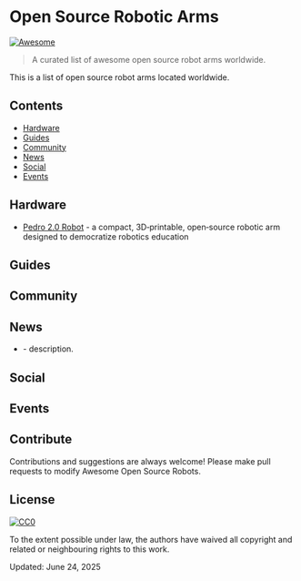 # Open Source Robotic Arms

[![Awesome](https://awesome.re/badge.svg)](https://awesome.re)

> A curated list of awesome open source robot arms worldwide.

This is a list of open source robot arms located worldwide. 


## Contents

- [Hardware](#hardware)
- [Guides](#guides)
- [Community](#community)
- [News](#news)
- [Social](#social)
- [Events](#events)

## Hardware

* [Pedro 2.0 Robot](https://www.hackster.io/almtzr/pedro-robot-a-fully-open-source-robotic-arm-for-hands-eeb7dd) - a compact, 3D‑printable, open‑source robotic arm designed to democratize robotics education

## Guides

## Community


## News

- []() - description.


## Social



## Events


## Contribute

Contributions and suggestions are always welcome! Please make pull requests to modify Awesome Open Source Robots.

## License

[![CC0](https://mirrors.creativecommons.org/presskit/buttons/88x31/svg/cc-zero.svg)](https://creativecommons.org/publicdomain/zero/1.0/)

To the extent possible under law, the authors have waived all copyright and related or neighbouring rights to this work.

Updated: June 24, 2025
